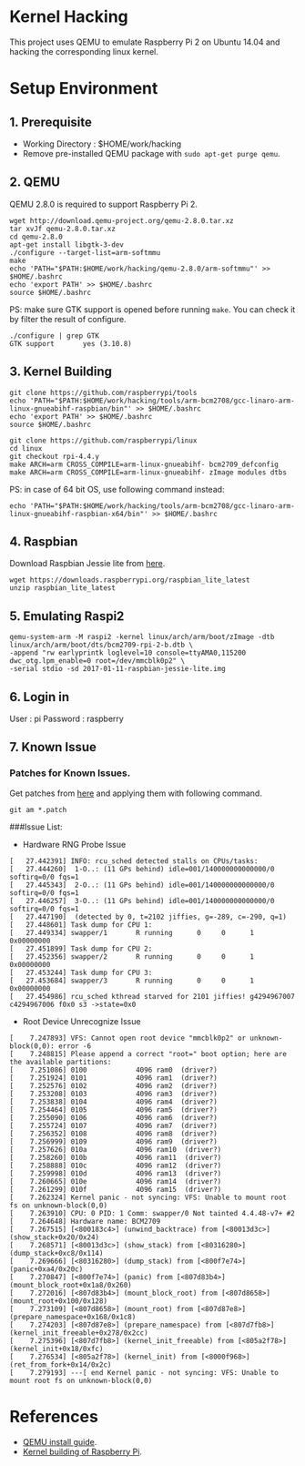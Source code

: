 # Kernel Hacking

This project uses QEMU to emulate Raspberry Pi 2 on Ubuntu 14.04 and hacking the corresponding linux kernel.

# Setup Environment
## 1. Prerequisite
- Working Directory : $HOME/work/hacking
- Remove pre-installed QEMU package with `sudo apt-get purge qemu`.

## 2. QEMU
QEMU 2.8.0 is required to support Raspberry Pi 2.
```
wget http://download.qemu-project.org/qemu-2.8.0.tar.xz
tar xvJf qemu-2.8.0.tar.xz
cd qemu-2.8.0
apt-get install libgtk-3-dev
./configure --target-list=arm-softmmu
make
echo 'PATH="$PATH:$HOME/work/hacking/qemu-2.8.0/arm-softmmu"' >> $HOME/.bashrc
echo 'export PATH' >> $HOME/.bashrc
source $HOME/.bashrc
```
PS: make sure GTK support is opened before running `make`. You can check it by filter the result of configure.
```
./configure | grep GTK
GTK support       yes (3.10.8)
```

## 3. Kernel Building
```
git clone https://github.com/raspberrypi/tools
echo 'PATH="$PATH:$HOME/work/hacking/tools/arm-bcm2708/gcc-linaro-arm-linux-gnueabihf-raspbian/bin"' >> $HOME/.bashrc
echo 'export PATH' >> $HOME/.bashrc
source $HOME/.bashrc

git clone https://github.com/raspberrypi/linux
cd linux
git checkout rpi-4.4.y
make ARCH=arm CROSS_COMPILE=arm-linux-gnueabihf- bcm2709_defconfig
make ARCH=arm CROSS_COMPILE=arm-linux-gnueabihf- zImage modules dtbs
```
PS: in case of 64 bit OS, use following command instead:
```
echo 'PATH="$PATH:$HOME/work/hacking/tools/arm-bcm2708/gcc-linaro-arm-linux-gnueabihf-raspbian-x64/bin"' >> $HOME/.bashrc
```

## 4. Raspbian
Download Raspbian Jessie lite from [here](https://www.raspberrypi.org/downloads/raspbian/).
```
wget https://downloads.raspberrypi.org/raspbian_lite_latest
unzip raspbian_lite_latest
```

## 5. Emulating Raspi2
```
qemu-system-arm -M raspi2 -kernel linux/arch/arm/boot/zImage -dtb linux/arch/arm/boot/dts/bcm2709-rpi-2-b.dtb \
-append "rw earlyprintk loglevel=10 console=ttyAMA0,115200 dwc_otg.lpm_enable=0 root=/dev/mmcblk0p2" \
-serial stdio -sd 2017-01-11-raspbian-jessie-lite.img
```

## 6. Login in
User : pi
Password : raspberry

## 7. Known Issue

### Patches for Known Issues.
Get patches from [here](https://github.com/craftsfish/kernelhacking/tree/master/patch) and applying them with following command.
```
git am *.patch
```

###Issue List:

- Hardware RNG Probe Issue
```
[   27.442391] INFO: rcu_sched detected stalls on CPUs/tasks:
[   27.444260] 	1-O..: (11 GPs behind) idle=001/140000000000000/0 softirq=0/0 fqs=1 
[   27.445343] 	2-O..: (11 GPs behind) idle=001/140000000000000/0 softirq=0/0 fqs=1 
[   27.446257] 	3-O..: (11 GPs behind) idle=001/140000000000000/0 softirq=0/0 fqs=1 
[   27.447190] 	(detected by 0, t=2102 jiffies, g=-289, c=-290, q=1)
[   27.448601] Task dump for CPU 1:
[   27.449334] swapper/1       R running      0     0      1 0x00000000
[   27.451899] Task dump for CPU 2:
[   27.452356] swapper/2       R running      0     0      1 0x00000000
[   27.453244] Task dump for CPU 3:
[   27.453684] swapper/3       R running      0     0      1 0x00000000
[   27.454986] rcu_sched kthread starved for 2101 jiffies! g4294967007 c4294967006 f0x0 s3 ->state=0x0
```

- Root Device Unrecognize Issue
```
[    7.247893] VFS: Cannot open root device "mmcblk0p2" or unknown-block(0,0): error -6
[    7.248815] Please append a correct "root=" boot option; here are the available partitions:
[    7.251086] 0100            4096 ram0  (driver?)
[    7.251924] 0101            4096 ram1  (driver?)
[    7.252576] 0102            4096 ram2  (driver?)
[    7.253208] 0103            4096 ram3  (driver?)
[    7.253838] 0104            4096 ram4  (driver?)
[    7.254464] 0105            4096 ram5  (driver?)
[    7.255090] 0106            4096 ram6  (driver?)
[    7.255724] 0107            4096 ram7  (driver?)
[    7.256352] 0108            4096 ram8  (driver?)
[    7.256999] 0109            4096 ram9  (driver?)
[    7.257626] 010a            4096 ram10  (driver?)
[    7.258260] 010b            4096 ram11  (driver?)
[    7.258888] 010c            4096 ram12  (driver?)
[    7.259998] 010d            4096 ram13  (driver?)
[    7.260665] 010e            4096 ram14  (driver?)
[    7.261299] 010f            4096 ram15  (driver?)
[    7.262324] Kernel panic - not syncing: VFS: Unable to mount root fs on unknown-block(0,0)
[    7.263910] CPU: 0 PID: 1 Comm: swapper/0 Not tainted 4.4.48-v7+ #2
[    7.264648] Hardware name: BCM2709
[    7.267515] [<800183c4>] (unwind_backtrace) from [<80013d3c>] (show_stack+0x20/0x24)
[    7.268571] [<80013d3c>] (show_stack) from [<80316280>] (dump_stack+0xc8/0x114)
[    7.269666] [<80316280>] (dump_stack) from [<800f7e74>] (panic+0xa4/0x20c)
[    7.270847] [<800f7e74>] (panic) from [<807d83b4>] (mount_block_root+0x1a8/0x260)
[    7.272016] [<807d83b4>] (mount_block_root) from [<807d8658>] (mount_root+0x100/0x128)
[    7.273109] [<807d8658>] (mount_root) from [<807d87e8>] (prepare_namespace+0x168/0x1c8)
[    7.274203] [<807d87e8>] (prepare_namespace) from [<807d7fb8>] (kernel_init_freeable+0x278/0x2cc)
[    7.275396] [<807d7fb8>] (kernel_init_freeable) from [<805a2f78>] (kernel_init+0x18/0xfc)
[    7.276534] [<805a2f78>] (kernel_init) from [<8000f968>] (ret_from_fork+0x14/0x2c)
[    7.279193] ---[ end Kernel panic - not syncing: VFS: Unable to mount root fs on unknown-block(0,0)
```

# References
- [QEMU install guide](http://www.qemu-project.org/download/#source).
- [Kernel building of Raspberry Pi](https://www.raspberrypi.org/documentation/linux/kernel/building.md).
